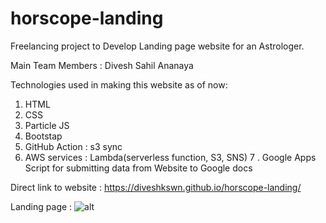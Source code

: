 # horscope-landing


  
Freelancing project to Develop Landing page website for an Astrologer.

Main Team Members : 
Divesh 
Sahil
Ananaya

Technologies used in making this website as of now: 
1. HTML
2. CSS
3. Particle JS
4. Bootstap
5. GitHub Action : s3 sync
6. AWS services : Lambda(serverless function, S3, SNS)
7 . Google Apps Script for submitting data from Website to Google docs



Direct link to website :  https://diveshkswn.github.io/horscope-landing/


Landing page : 
![alt](https://diveshkswn.github.io/horscope-landing/)


